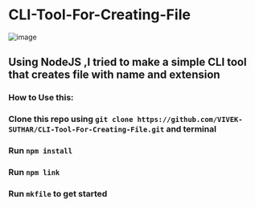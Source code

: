 # CLI-Tool-For-Creating-File
![image](https://user-images.githubusercontent.com/82870307/169452174-9aa09d2a-7d9b-4755-8759-63057a6fa576.png)

## Using NodeJS ,I tried to make a simple CLI tool that creates file with name and extension 
### How to Use this:
### Clone this repo using `git clone https://github.com/VIVEK-SUTHAR/CLI-Tool-For-Creating-File.git` and terminal
### Run `npm install`
### Run `npm link`
### Run `mkfile` to get started
